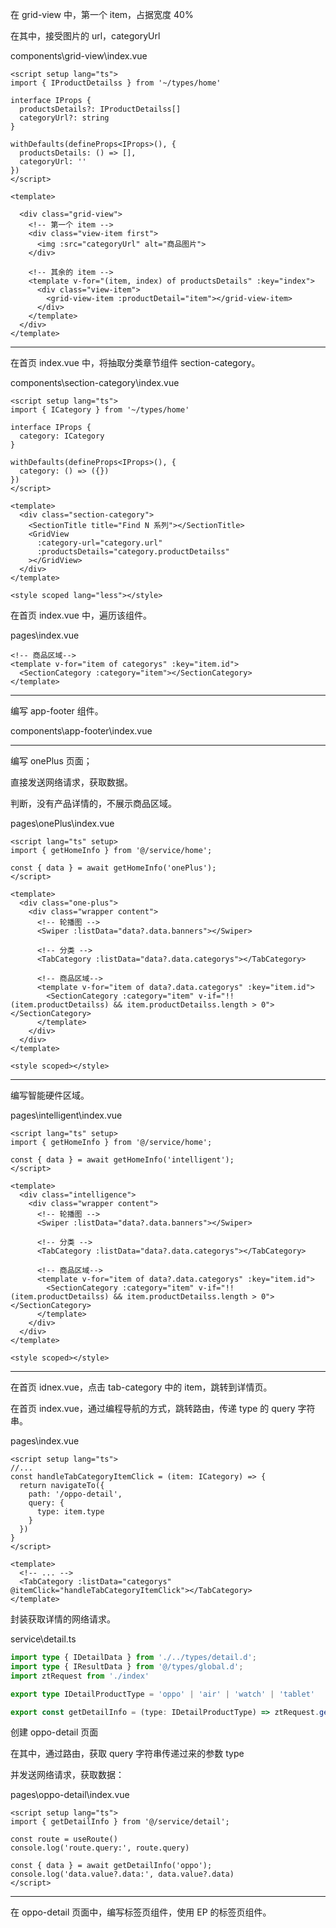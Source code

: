 在 grid-view 中，第一个 item，占据宽度 40%

在其中，接受图片的 url，categoryUrl

components\grid-view\index.vue

```vue
<script setup lang="ts">
import { IProductDetailss } from '~/types/home'

interface IProps {
  productsDetails?: IProductDetailss[]
  categoryUrl?: string
}

withDefaults(defineProps<IProps>(), {
  productsDetails: () => [],
  categoryUrl: ''
})
</script>

<template>
  
  <div class="grid-view">
    <!-- 第一个 item -->
    <div class="view-item first">
      <img :src="categoryUrl" alt="商品图片">
    </div>

    <!-- 其余的 item -->
    <template v-for="(item, index) of productsDetails" :key="index">
      <div class="view-item">
        <grid-view-item :productDetail="item"></grid-view-item>
      </div>
    </template>
  </div>
</template>
```

---

在首页 index.vue 中，将抽取分类章节组件 section-category。

components\section-category\index.vue

```vue
<script setup lang="ts">
import { ICategory } from '~/types/home'

interface IProps {
  category: ICategory
}

withDefaults(defineProps<IProps>(), {
  category: () => ({})
})
</script>

<template>
  <div class="section-category">
    <SectionTitle title="Find N 系列"></SectionTitle>
    <GridView
      :category-url="category.url"
      :productsDetails="category.productDetailss"
    ></GridView>
  </div>
</template>

<style scoped lang="less"></style>
```

在首页 index.vue 中，遍历该组件。

pages\index.vue

```vue
<!-- 商品区域-->
<template v-for="item of categorys" :key="item.id">
  <SectionCategory :category="item"></SectionCategory>
</template>
```

---

编写 app-footer 组件。

components\app-footer\index.vue

---

编写 onePlus 页面；

直接发送网络请求，获取数据。

判断，没有产品详情的，不展示商品区域。

pages\onePlus\index.vue

```vue
<script lang="ts" setup>
import { getHomeInfo } from '@/service/home';

const { data } = await getHomeInfo('onePlus');
</script>

<template>
  <div class="one-plus">
    <div class="wrapper content">
      <!-- 轮播图 -->
      <Swiper :listData="data?.data.banners"></Swiper>

      <!-- 分类 -->
      <TabCategory :listData="data?.data.categorys"></TabCategory>

      <!-- 商品区域-->
      <template v-for="item of data?.data.categorys" :key="item.id">
        <SectionCategory :category="item" v-if="!!(item.productDetailss) && item.productDetailss.length > 0"></SectionCategory>
      </template>
    </div>
  </div>
</template>

<style scoped></style>
```

---

编写智能硬件区域。

pages\intelligent\index.vue

```vue
<script lang="ts" setup>
import { getHomeInfo } from '@/service/home';

const { data } = await getHomeInfo('intelligent');
</script>

<template>
  <div class="intelligence">
    <div class="wrapper content">
      <!-- 轮播图 -->
      <Swiper :listData="data?.data.banners"></Swiper>

      <!-- 分类 -->
      <TabCategory :listData="data?.data.categorys"></TabCategory>

      <!-- 商品区域-->
      <template v-for="item of data?.data.categorys" :key="item.id">
        <SectionCategory :category="item" v-if="!!(item.productDetailss) && item.productDetailss.length > 0"></SectionCategory>
      </template>
    </div>
  </div>
</template>

<style scoped></style>
```

---

在首页 idnex.vue，点击 tab-category 中的 item，跳转到详情页。

在首页 index.vue，通过编程导航的方式，跳转路由，传递 type 的 query 字符串。

pages\index.vue

```vue
<script setup lang="ts">
//...
const handleTabCategoryItemClick = (item: ICategory) => {
  return navigateTo({
    path: '/oppo-detail',
    query: {
      type: item.type
    }
  })
}
</script>

<template>
  <!-- ... -->
  <TabCategory :listData="categorys" @itemClick="handleTabCategoryItemClick"></TabCategory>
</template>
```

封装获取详情的网络请求。

service\detail.ts

```typescript
import type { IDetailData } from './../types/detail.d';
import type { IResultData } from '@/types/global.d';
import ztRequest from './index'

export type IDetailProductType = 'oppo' | 'air' | 'watch' | 'tablet'

export const getDetailInfo = (type: IDetailProductType) => ztRequest.get<IResultData<IDetailData>>('/oppoDetail', { type })
```

创建 oppo-detail 页面

在其中，通过路由，获取 query 字符串传递过来的参数 type

并发送网络请求，获取数据：

pages\oppo-detail\index.vue

```vue
<script setup lang="ts">
import { getDetailInfo } from '@/service/detail';

const route = useRoute()
console.log('route.query:', route.query)

const { data } = await getDetailInfo('oppo');
console.log('data.value?.data:', data.value?.data)
</script>
```

---

在 oppo-detail 页面中，编写标签页组件，使用 EP 的标签页组件。